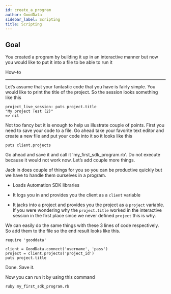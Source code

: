 ```yaml
---
id: create_a_program
author: GoodData
sidebar_label: Scripting
title: Scripting
---
```


Goal
-------

You created a program by building it up in an interactive manner but now
you would like to put it into a file to be able to run it

How-to

--------

Let’s assume that your fantastic code that you have is fairly simple.
You would like to print the title of the project. So the session looks
something like this

    project_live_session: puts project.title
    "My project Test (2)"
    => nil

Not too fancy but it is enough to help us illustrate couple of points.
First you need to save your code to a file. Go ahead take your favorite
text editor and create a new file and put your code into it so it looks
like this

    puts client.projects

Go ahead and save it and call it 'my\_first\_sdk\_program.rb'. Do not
execute because it would not work now. Let’s add couple more things.

Jack in does couple of things for you so you can be productive quickly
but we have to handle them ourselves in a program.

-   Loads Automation SDK libraries

-   It logs you in and provides you the client as a `client` variable

-   It jacks into a project and provides you the project as a `project`
    variable. If you were wondering why the `project.title` worked in
    the interactive session in the first place since we never defined
    `project` this is why.

We can easily do the same things with these 3 lines of code
respectively. So add them to the file so the end result looks like this.

    require 'gooddata'

    client = GoodData.connect('username', 'pass')
    project = client.projects('project_id')
    puts project.title

Done. Save it.

Now you can run it by using this command

    ruby my_first_sdk_program.rb
